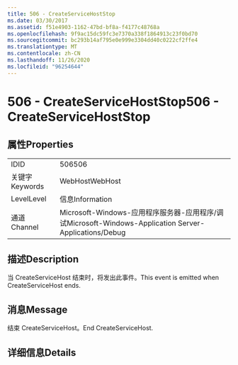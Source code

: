 ```yaml
---
title: 506 - CreateServiceHostStop
ms.date: 03/30/2017
ms.assetid: f51e4903-1162-47bd-bf8a-f4177c48768a
ms.openlocfilehash: 9f9ac15dc59fc3e7370a338f1864913c23f0bd70
ms.sourcegitcommit: bc293b14af795e0e999e3304dd40c0222cf2ffe4
ms.translationtype: MT
ms.contentlocale: zh-CN
ms.lasthandoff: 11/26/2020
ms.locfileid: "96254644"
---
```

# <a name="506---createservicehoststop"></a><span data-ttu-id="6e628-102">506 - CreateServiceHostStop</span><span class="sxs-lookup"><span data-stu-id="6e628-102">506 - CreateServiceHostStop</span></span>

## <a name="properties"></a><span data-ttu-id="6e628-103">属性</span><span class="sxs-lookup"><span data-stu-id="6e628-103">Properties</span></span>  
  
|||  
|-|-|  
|<span data-ttu-id="6e628-104">ID</span><span class="sxs-lookup"><span data-stu-id="6e628-104">ID</span></span>|<span data-ttu-id="6e628-105">506</span><span class="sxs-lookup"><span data-stu-id="6e628-105">506</span></span>|  
|<span data-ttu-id="6e628-106">关键字</span><span class="sxs-lookup"><span data-stu-id="6e628-106">Keywords</span></span>|<span data-ttu-id="6e628-107">WebHost</span><span class="sxs-lookup"><span data-stu-id="6e628-107">WebHost</span></span>|  
|<span data-ttu-id="6e628-108">Level</span><span class="sxs-lookup"><span data-stu-id="6e628-108">Level</span></span>|<span data-ttu-id="6e628-109">信息</span><span class="sxs-lookup"><span data-stu-id="6e628-109">Information</span></span>|  
|<span data-ttu-id="6e628-110">通道</span><span class="sxs-lookup"><span data-stu-id="6e628-110">Channel</span></span>|<span data-ttu-id="6e628-111">Microsoft-Windows-应用程序服务器-应用程序/调试</span><span class="sxs-lookup"><span data-stu-id="6e628-111">Microsoft-Windows-Application Server-Applications/Debug</span></span>|  
  
## <a name="description"></a><span data-ttu-id="6e628-112">描述</span><span class="sxs-lookup"><span data-stu-id="6e628-112">Description</span></span>  

 <span data-ttu-id="6e628-113">当 CreateServiceHost 结束时，将发出此事件。</span><span class="sxs-lookup"><span data-stu-id="6e628-113">This event is emitted when CreateServiceHost ends.</span></span>  
  
## <a name="message"></a><span data-ttu-id="6e628-114">消息</span><span class="sxs-lookup"><span data-stu-id="6e628-114">Message</span></span>  

 <span data-ttu-id="6e628-115">结束 CreateServiceHost。</span><span class="sxs-lookup"><span data-stu-id="6e628-115">End CreateServiceHost.</span></span>  
  
## <a name="details"></a><span data-ttu-id="6e628-116">详细信息</span><span class="sxs-lookup"><span data-stu-id="6e628-116">Details</span></span>
